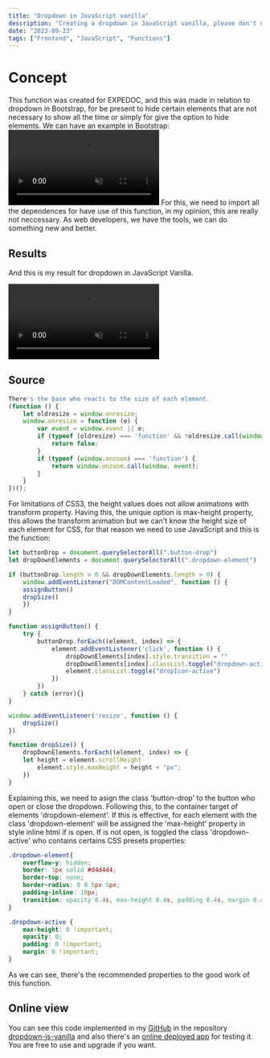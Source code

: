 ```yaml
---
title: "Dropdown in JavaScript vanilla"
description: "Creating a dropdown in JavaScript vanilla, please don't use Bootstrap."
date: "2023-09-23"
tags: ["Frontend", "JavaScript", "Functions"]
---
```


# Concept
This function was created for EXPEDOC, and this was made in relation to dropdown in Bootstrap, for be present to hide certain elements that are not necessary to show all the time or simply for give the option to hide elements.
We can have an example in Bootstrap:
<video  autoplay loop muted controls>
	<source src="../blog/dropdown-vanilla/dropdown-bootstrap.mp4" />
</video>
For this, we need to import all the dependences for have use of this function, in my opinion, this are really not neccessary. As web developers, we have the tools, we can do something new and better.

## Results
And this is my result for dropdown in JavaScript Vanilla.

<video autoplay loop muted controls>
	<source src="../blog/dropdown-vanilla/dropdown-vanilla.mp4" />
</video>

## Source
```js
There's the base who reacts to the size of each element.
(function () {
    let oldresize = window.onresize;
    window.onresize = function (e) {
        var event = window.event || e;
        if (typeof (oldresize) === 'function' && !oldresize.call(window, event)) {
            return false;
        }
        if (typeof (window.onzoom) === 'function') {
            return window.onzoom.call(window, event);
        }
    }
})();
```
For limitations of CSS3, the height values does not allow animations with transform property. Having this, the unique option is max-height property, this allows the transform animation but we can't know the height size of each element for CSS, for that reason we need to use JavaScript and this is the function:

```js
let buttonDrop = document.querySelectorAll(".button-drop")
let dropDownElements = document.querySelectorAll(".dropdown-element")

if (buttonDrop.length > 0 && dropDownElements.length > 0) {
    window.addEventListener("DOMContentLoaded", function () {
    assignButton()
    dropSize()
    })
}

function assignButton() {
    try {
        buttonDrop.forEach((element, index) => {
            element.addEventListener('click', function () {
                dropDownElements[index].style.transition = ""
                dropDownElements[index].classList.toggle("dropdown-active")
                element.classList.toggle("dropIcon-active")
            })
        })
    } catch (error){}
}

window.addEventListener('resize', function () {
    dropSize()
})

function dropSize() {
    dropDownElements.forEach((element, index) => {
    let height = element.scrollHeight
        element.style.maxHeight = height + "px";
    })
}
```

Explaining this, we need to asign the class 'button-drop' to the button who open or close the dropdown. Following this, to the container target of elements 'dropdown-element'.
If this is effective, for each element with the class 'dropdown-element' will be assigned the 'max-height' property in style inline html if is open. If is not open, is toggled the class 'dropdown-active' who contains certains CSS presets properties:

```css
.dropdown-element{
    overflow-y: hidden;
    border: 1px solid #d4d4d4;
    border-top: none;
    border-radius: 0 0 5px 5px;
    padding-inline: 10px;
    transition: opacity 0.4s, max-height 0.4s, padding 0.4s, margin 0.4s;
}

.dropdown-active {
    max-height: 0 !important;
    opacity: 0;
    padding: 0 !important;
    margin: 0 !important;
}
```

As we can see, there's the recommended properties to the good work of this function.

## Online view
You can see this code implemented in my [GitHub](https://github.com/davidquintr) in the repository [dropdown-js-vanilla](https://github.com/davidquintr/dropdown-js-vanilla) and also there's an [online deployed app](https://davidquintr.github.io/dropdown-js-vanilla/) for testing it. You are free to use and upgrade if you want.
